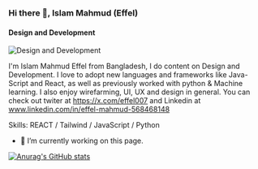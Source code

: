 ### Hi there 👋, Islam Mahmud (Effel)
#### Design and Development
![Design and Development](https://pbs.twimg.com/profile_banners/2217731777/1722002629/1080x360)

I'm Islam Mahmud Effel from Bangladesh, I do content on Design and Development. I love to adopt new languages and frameworks like Java-Script and React, as well as previously worked with python & Machine learning. I also enjoy wirefarming, UI, UX and design in general. You can check out twiter at https://x.com/effel007 and Linkedin at www.linkedin.com/in/effel-mahmud-568468148 

Skills:  REACT / Tailwind / JavaScript / Python 

- 🔭 I’m currently working on this page. 






[![Anurag's GitHub stats](https://github-readme-stats.vercel.app/api?username=EffelMahmud)](https://github.com/anuraghazra/github-readme-stats)
